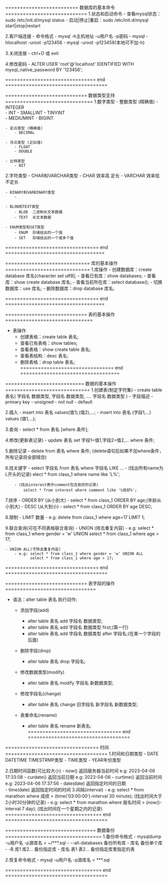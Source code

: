 ========================= 数据库的基本命令 ============================
1.状态和启动命令
	- 查看mysql状态：sudo /etc/init.d/mysql status
	- 启动|停止|重启：sudo /etc/init.d/mysql start|stop|restart

2.客户端连接
	- 命令格式 
		- mysql -h主机地址 -u用户名 -p密码
		- mysql -hlocalhost -uroot -p123456
		- mysql -uroot -p123456(本地可不加-h)
	
3.关闭连接
	- ctrl+D 或  exit
	
4.修改密码
	- ALTER USER 'root'@'localhost' IDENTIFIED WITH mysql_native_password BY '123456';

	
=============================== end ===================================




============================ 数据类型支持 ==============================
1.数字类型
	- 整数类型 (精确值)
		- INTEGER	
		- INT
		- SMALLINT
		- TINYINT    
		- MEDIUMINT
		- BIGINT
		
	- 定点类型 (精确值)
		- DECIMAL
		
	- 浮点类型 (近似值)
		- FLOAT
		- DOUBLE
	
	- 比特类型
		- BIT

2.字符类型
	- CHAR和VARCHAR类型
		- CHAR 	  效率高 定长
		- VARCHAR 效率低 不定长
		
	- BINARY和VARBINARY类型
		- 
	
	- BLOB和TEXT类型
		- BLOB  二进制长文本数据
		- TEXT	长文本数据
		
	- ENUM类型和SET类型
		- ENUM	存储给出的一个值
		- SET	存储给出的一个或多个值
================================ end ==================================




============================= 库的基本操作 =============================
1.库操作
	- 创建数据库：create database 库名[character set utf8];
	- 查看已有库：show databases;
	- 查看库：show create database 库名;
	- 查看当前所在库：select database();
	- 切换数据库：use 库名;
	- 删除数据库：drop database 库名;

================================ end ==================================




============================ 表的基本操作 ==============================
- 表操作
	- 创建表格：create table 表名;
	- 查看已有表格：show tables;
	- 查看表格：show create table 表名;
	- 查看表结构：desc 表名;
	- 删除表格：drop table 表名;
================================ end ==================================




=========================== 数据的基本操作 =============================
1.创建表(制定字符集)
	- create table 表名(
	    字段名   数据类型,
	    字段名   数据类型,
	  ....
	    字段名   数据类型
	  )
	- 字段描述
		- primary key
		- unsigned
		- not null
		- default 
	  
2.插入
	- insert into 表名  values(值1),(值2),...;
	- insert into 表名 (字段1,...) values (值1,...);

3.查询
	- select * from 表名 [where 条件];
	
4.修改(更新表记录)
	- update 表名  set 字段1=值1,字段2=值2,... where 条件;

5.删除记录
	- delete from 表名 where 条件;
	(delete语句后如果不加where条件，所有记录将全部晴空)
	
6.找关键字
	- select 字段名  from 表名 where 字段名 LIKE ...
		- (找出所有name为L开头的记录)
		 	elect * from class_1 where name like 'L%';
		 	
		- (找出interest表中comment包含良好的记录)
			select * from interest where comment like '%良好%';

7.排序
	- ORDER BY (从小到大)
		- select * from class_1 ORDER BY age;(年龄从小到大)
	- DESC (从大到小)
		- select * from class_1 ORDER BY age DESC;

8.限制
	- LIMIT 数量
		- e.g: delete from class_1 where age=17 LIMIT 1;

9.联合查询(可在不同表格联合查询)
	- UNION (除去重复内容)
		- e.g: select * from class_1 where gender = 'w' UNION 
			   select * from class_1 where age > 17;
			   
	- UNION ALL(不除去重复内容)
		- e.g: select * from class_1 where gender = 'w' UNION ALL
			   select * from class_1 where age > 17;
			   
================================ end ===================================




============================ 表字段的操作 ===============================
- 语法：alter table 表名 执行动作;
	- 添加字段(add)
		- alter table 表名 add 字段名 数据类型;
		- alter table 表名 add 字段名 数据类型   first;(第一行)
		- alter table 表名 add 字段名 数据类型   after 字段名;(在某一个字段的后面)
		
	- 删除字段(drop)
		- alter table 表名  drop 字段名;
	
	- 修改数据类型(modify)
		- alter table 表名 modify 字段名 新数据类型;
		
	- 修改字段名(change)
		- alter table 表名 change 旧字段名 新字段名 新数据类型;
		
	- 表重命名(rename)
		- alter table 表名 rename 新表名;
================================ end ===================================
	
	
	
	
================================ 时间 ===================================	
1.时间和日期类型
	- DATE DATETIME TIMESTRMP类型
	- TIME类型
	- YEAR年份类型

2.日期时间函数(可比较大小)
	- now()		 返回服务器当前时间	e.g: 2023-04-06 17:33:08
	- curdate()	 返回当前日期		e.g: 2023-04-06
	- curtime()  返回当前时间		e.g: 2023-04-06 17:37:56
	- date(date) 返回指定时间的日期	
	- time(date) 返回指定时间的时间
3.间隔(interval)
	- e.g: select * from marathon where 成绩 > (time('03:00:00')-interval 30 minute);
		(找出时间大于2小时30分钟的记录)
	- e.g: select * from marathon where 报名时间 > (now()-interval 7 day);
		(找出时间在一个星期之内的记录)
================================= end ===================================




=============================== 数据备份 =================================
1.备份命令格式
	- mysqldump -u用户名 -p源库名 > ~/***.sql
		- --all-databases 备份所有库
		- 库名 备份单个库
		- -B 库1 库2... 备份指定库
		- 库名 表1 表2... 备份指定库里指定的表
		
2.恢复命令格式
	- mysql -u用户名 -p源库名 < ***.sql

================================= end ===================================






































			
			
